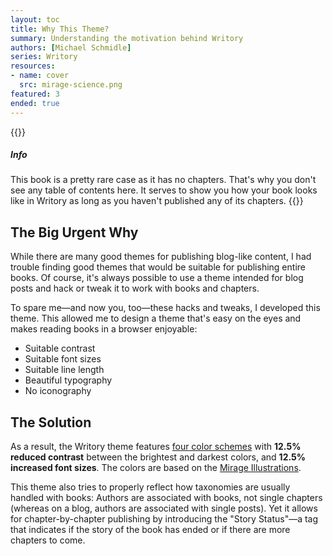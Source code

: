 ```yaml
---
layout: toc
title: Why This Theme?
summary: Understanding the motivation behind Writory
authors: [Michael Schmidle]
series: Writory
resources:
- name: cover
  src: mirage-science.png
featured: 3
ended: true
---
```


{{<alert class="wy-alert-info mt-5">}}
##### Info

This book is a pretty rare case as it has no chapters. That's why you don't see any table of contents here. It serves to show you how your book looks like in Writory as long as you haven't published any of its chapters.
{{</alert>}}

## The Big Urgent Why

While there are many good themes for publishing blog-like content, I had trouble finding good themes that would be suitable for publishing entire books. Of course, it's always possible to use a theme intended for blog posts and hack or tweak it to work with books and chapters.

To spare me—and now you, too—these hacks and tweaks, I developed this theme. This allowed me to design a theme that's easy on the eyes and makes reading books in a browser enjoyable:

* Suitable contrast
* Suitable font sizes
* Suitable line length
* Beautiful typography
* No iconography

## The Solution

As a result, the Writory theme features [four color schemes](/books/customizing-writory/color-schemes/) with **12.5% reduced contrast** between the brightest and darkest colors, and **12.5% increased font sizes**. The colors are based on the [Mirage Illustrations](https://icons8.com/ouch/style/mirage-1).

This theme also tries to properly reflect how taxonomies are usually handled with books: Authors are associated with books, not single chapters (whereas on a blog, authors are associated with single posts). Yet it allows for chapter-by-chapter publishing by introducing the "Story Status"—a tag that indicates if the story of the book has ended or if there are more chapters to come.
